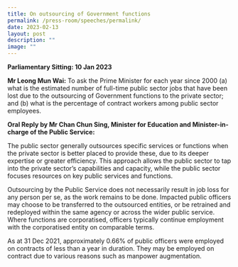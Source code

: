 ```yaml
---
title: On outsourcing of Government functions
permalink: /press-room/speeches/permalink/
date: 2023-02-13
layout: post
description: ""
image: ""
---
```

**Parliamentary Sitting: 10 Jan 2023**  
  
**Mr Leong Mun Wai:** To ask the Prime Minister for each year since 2000 (a) what is the estimated number of full-time public sector jobs that have been lost due to the outsourcing of Government functions to the private sector; and (b) what is the percentage of contract workers among public sector employees.  
  
**Oral Reply by Mr Chan Chun Sing, Minister for Education and Minister-in-charge of the Public Service:**  
  
The public sector generally outsources specific services or functions when the private sector is better placed to provide these, due to its deeper expertise or greater efficiency. This approach allows the public sector to tap into the private sector’s capabilities and capacity, while the public sector focuses resources on key public services and functions.  
  
Outsourcing by the Public Service does not necessarily result in job loss for any person per se, as the work remains to be done. Impacted public officers may choose to be transferred to the outsourced entities, or be retrained and redeployed within the same agency or across the wider public service. Where functions are corporatised, officers typically continue employment with the corporatised entity on comparable terms.   
  
As at 31 Dec 2021, approximately 0.66% of public officers were employed on contracts of less than a year in duration. They may be employed on contract due to various reasons such as manpower augmentation.